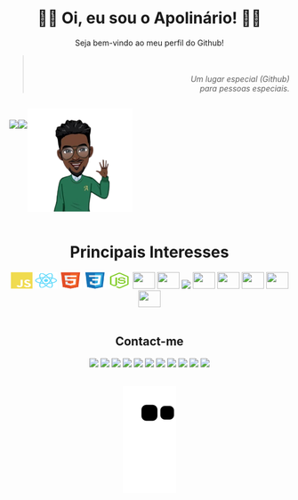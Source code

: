 
<div>
 <h1 align="center">👋🏿 Oi, eu sou o Apolinário! 🤙🏿</h1>
 
 
 <div>
  <p align="center">Seja bem-vindo ao meu perfil do Github!</p>
   <blockquote align="right">
     <br>
     <br> 
  <cite>Um lugar especial (Github)<br> para pessoas especiais.</cite>
    </blockquote>
</div>
  </div>
<br>
<br>
<div style="display: flex">
<img align="left" height="165em" src="https://github-readme-stats-eight-theta.vercel.app/api?username=whoamiApolo&show_icons=true&theme=react&include_all_commits=true&count_private=true"/>
  <img align="center" height="165em" src="https://github-readme-stats-eight-theta.vercel.app/api/top-langs/?username=whoamiApolo&layout=compact&langs_count=8&theme=react"/>
  <img align="right" width="190em" style="margin-top:-20px" src="https://github.com/whoamiApolo/whoamiApolo/blob/main/Eu-removebg-preview.png">
</div>
<br>
  
<div align="center">
 <h1>Principais Interesses</h1>
  <img height="30" width="40" alt="js-icon"  src="https://raw.githubusercontent.com/devicons/devicon/master/icons/javascript/javascript-plain.svg">
  <img height="30" width="40" alt="react-icon" src="https://raw.githubusercontent.com/devicons/devicon/master/icons/react/react-original.svg">
  <img height="30" width="40" alt="html-icon" src="https://raw.githubusercontent.com/devicons/devicon/master/icons/html5/html5-original.svg">
  <img height="30" width="40" alt="css-icon" src="https://raw.githubusercontent.com/devicons/devicon/master/icons/css3/css3-original.svg">
  <img height="30" width="40" alt="nodejs-icon" src="https://raw.githubusercontent.com/devicons/devicon/master/icons/nodejs/nodejs-original.svg">
  <img height="30" width="40" src="https://cdn.jsdelivr.net/gh/devicons/devicon/icons/typescript/typescript-original.svg" />
  <img height="30" width="40" src="https://cdn.jsdelivr.net/gh/devicons/devicon/icons/angularjs/angularjs-original.svg" />
  <img eight="30" width="40" src="https://cdn.jsdelivr.net/gh/devicons/devicon/icons/bootstrap/bootstrap-original.svg" />
  <img height="30" width="40" src="https://cdn.jsdelivr.net/gh/devicons/devicon/icons/tailwindcss/tailwindcss-plain.svg" />
  <img height="30" width="40" src="https://cdn.jsdelivr.net/gh/devicons/devicon/icons/bulma/bulma-plain.svg" />
  <img height="30" width="40" src="https://cdn.jsdelivr.net/gh/devicons/devicon/icons/sass/sass-original.svg" />
  <img height="30" width="40" src="https://cdn.jsdelivr.net/gh/devicons/devicon/icons/java/java-original.svg" />
  <img height="30" width="40" src="https://cdn.jsdelivr.net/gh/devicons/devicon/icons/linux/linux-original.svg" />

</div>

<br>

<div align="center">
  <h2 align="center">Contact-me</h2>
  <img src="https://img.shields.io/badge/Telegram-2CA5E0?style=for-the-badge&logo=telegram&logoColor=white"/>
  <img src="https://img.shields.io/badge/WhatsApp-25D366?style=for-the-badge&logo=whatsapp&logoColor=white"/>
  <img src="https://img.shields.io/badge/Twitter-1DA1F2?style=for-the-badge&logo=twitter&logoColor=white"/>
  <a href ="https://www.medium.com.br"><img src="https://img.shields.io/badge/Medium-12100E?style=for-the-badge&logo=medium&logoColor=white" target="_blank"></a>
  <a href ="https://www.dev.to"><img src="https://img.shields.io/badge/dev.to-0A0A0A?style=for-the-badge&logo=devdotto&logoColor=white" target="_blank"></a>
  <a href ="https://www.linkedin.com.br"><img src="https://img.shields.io/badge/LinkedIn-0077B5?style=for-the-badge&logo=linkedin&logoColor=white" target="_blank"></a>
  <a href ="mailto:contato@seu-usuário-aqui"><img src="https://img.shields.io/badge/Gmail-D14836?style=for-the-badge&logo=gmail&logoColor=white" target="_blank"></a>
  <a href ="https://www.instagram.com/"><img src="https://img.shields.io/badge/Instagram-blue?style=for-the-badge&logo=instagram&logoColor=white" target="_blank"></a>
  <a href="https://www.google.com"><img src="https://camo.githubusercontent.com/f63f025c4f4797f4e0cf1904d1c87d02179a369b11948d5023af396d30dcad7b/68747470733a2f2f696d672e736869656c64732e696f2f7374617469632f76313f7374796c653d666f722d7468652d6261646765266d6573736167653d53706f7469667926636f6c6f723d314442393534266c6f676f3d53706f74696679266c6f676f436f6c6f723d464646464646266c6162656c3d" target="_blank"></a>
  <a href="https://www.google.com"><img src="https://camo.githubusercontent.com/d045e05212f628cdc9ad3dc29c50464d3b3e773ff16fbe74d09e433acf5ad278/68747470733a2f2f696d672e736869656c64732e696f2f7374617469632f76313f7374796c653d666f722d7468652d6261646765266d6573736167653d467265656c616e63657226636f6c6f723d323232323232266c6f676f3d467265656c616e636572266c6f676f436f6c6f723d323942324645266c6162656c3d" target="_blank"></a>
<a href="https://www.google.com"><img src="https://camo.githubusercontent.com/596357d8b52257c282f713b78daa05587ee258c2822b1738be87afe6bcce92da/68747470733a2f2f696d672e736869656c64732e696f2f7374617469632f76313f7374796c653d666f722d7468652d6261646765266d6573736167653d446973636f726426636f6c6f723d353836354632266c6f676f3d446973636f7264266c6f676f436f6c6f723d464646464646266c6162656c3d" target="_blank"></a>
</div>
<br>
<div align="center">
  
![Snake animation](https://github.com/whoamiApolo/whoamiApolo/blob/output/github-contribution-grid-snake.svg)
</div>
